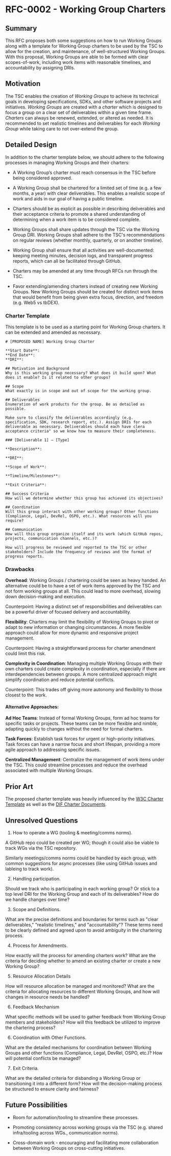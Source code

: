 # RFC-0002 - Working Group Charters

## Summary

This RFC proposes both some suggestions on how to run Working Groups along with a template for Working Group charters to be used by the TSC to allow for the creation, and maintenance, of well-structured Working Groups. With this proposal, Working Groups are able to be formed with clear scopes-of-work, including work items with reasonable timelines, and accountability by assigning DRIs.

## Motivation

The TSC enables the creation of _Working Groups_ to achieve its technical goals in developing specifications, SDKs, and other software projects and initiatives. _Working Groups_ are created with a _charter_ which is designed to focus a group on a clear set of deliverables within a given time frame. _Charters_ can always be renewed, extended, or altered as needed. It is recommended to set realistic timelines and deliverables for each _Working Group_ while taking care to not over-extend the group.

## Detailed Design

In addition to the charter template below, we should adhere to the following processes in managing Working Groups and their charters:

* A Working Group’s charter must reach consensus in the TSC before being considered approved. 

* A Working Group shall be chartered for a limited set of time (e.g. a few months, a year) with clear deliverables. This enables a realistic scope of work and aids in our goal of having a public timeline.

* Charters should be as explicit as possible in describing deliverables and their acceptance criteria to promote a shared understanding of determining when a work item is to be considered complete.

* Working Groups shall share updates through the TSC via the Working Group DRI. Working Groups shall adhere to the TSC's recommendations on regular reviews (whether monthly, quarterly, or on another timeline).

* Working Group shall ensure that all activities are well-documented: keeping meeting minutes, decision logs, and transparent progress reports, which can all be facilitated through GitHub.

* Charters may be amended at any time through RFCs run through the TSC.

* Favor extending/amending charters instead of creating new Working Groups. New Working Groups should be created for distinct work items that would benefit from being given extra focus, direction, and freedom (e.g. Web5 vs tbDEX).

### Charter Template

This template is to be used as a starting point for Working Group charters. It can be extended and amended as necessary.

```
# [PROPOSED NAME] Working Group Charter

**Start Date**:
**End Date**:
**DRI**:

## Motivation and Background
Why is this working group necessary? What does it build upon? What does it enable? Is it related to other groups?

## Scope
What exactly is in scope and out of scope for the working group.

## Deliverables
Enumeration of work products for the group. Be as detailed as possible. 

Make sure to classify the deliverables accordingly (e.g. specification, SDK, research report, etc.). Assign DRIs for each deliverable as necessary. Deliverables should each have clera acceptance criteria" so we know how to measure their completeness.

### [Deliverable 1] – [Type]

**Description**:

**DRI**:

**Scope of Work**:

**Timeline/Milestones**:

**Exit Criteria**:

## Success Criteria
How will we determine whether this group has achieved its objectives?

## Coordination
Will this group interact with other working groups? Other functions (Compliance, Legal, DevRel, OSPO, etc.). What resources will you require?

## Communication
How will this group organize itself and its work (which GitHub repos, projects, communication channels, etc.)? 

How will progress be reviewed and reported to the TSC or other stakeholders? Include the frequency of reviews and the format of progress reports.
```

### Drawbacks

**Overhead**: Working Groups / chartering could be seen as heavy handed. An alternative could be to have a set of work items approved by the TSC and not form working groups at all. This could lead to more overhead, slowing down decision-making and execution.

Counterpoint: Having a distinct set of responsibilities and deliverables can be a powerful driver of focused delivery and accountability.

**Flexibility**: Charters may limit the flexibility of Working Groups to pivot or adapt to new information or changing circumstances. A more flexible approach could allow for more dynamic and responsive project management.

Counterpoint: Having a straightforward process for charter amendment could limit this risk.

**Complexity in Coordination**: Managing multiple Working Groups with their own charters could create complexity in coordination, especially if there are interdependencies between groups. A more centralized approach might simplify coordination and reduce potential conflicts.

Counterpoint: This trades off giving more autonomy and flexibility to those closest to the work.

#### Alternative Approaches:

**Ad Hoc Teams**: Instead of formal Working Groups, form ad hoc teams for specific tasks or projects. These teams can be more flexible and nimble, adapting quickly to changes without the need for formal charters.

**Task Forces**: Establish task forces for urgent or high-priority initiatives. Task forces can have a narrow focus and short lifespan, providing a more agile approach to addressing specific issues.

**Centralized Management**: Centralize the management of work items under the TSC. This could streamline processes and reduce the overhead associated with multiple Working Groups.

## Prior Art

The proposed charter template was heavily influenced by the [W3C Charter Template](https://w3c.github.io/charter-drafts/charter-template.html) as well as the [DIF Charter Documents](https://github.com/decentralized-identity/org/tree/master/Org%20documents/WG%20documents).

## Unresolved Questions

1. How to operate a WG (tooling & meeting/comms norms).

A GitHub repo could be created per WG; though it could also be viable to track WGs via the TSC repository.

Similarly meetings/comms norms could be handled by each group, with common suggestions for async processes (like using GitHub issues and lableing to track work).

2. Handling participation.

Should we track who is participating in each working group? Or stick to a top level DRI for the Working Group and each of its deliverables? How do we handle changes over time?

3. Scope and Definitions.

What are the precise definitions and boundaries for terms such as "clear deliverables," "realistic timelines," and "accountability"? These terms need to be clearly defined and agreed upon to avoid ambiguity in the chartering process.

4. Process for Amendments.

How exactly will the process for amending charters work? What are the criteria for deciding whether to amend an existing charter or create a new Working Group?

5. Resource Allocation Details

How will resource allocation be managed and monitored? What are the criteria for allocating resources to different Working Groups, and how will changes in resource needs be handled?

6. Feedback Mechanism

What specific methods will be used to gather feedback from Working Group members and stakeholders? How will this feedback be utilized to improve the chartering process?

6. Coordination with Other Functions.

What are the detailed mechanisms for coordination between Working Groups and other functions (Compliance, Legal, DevRel, OSPO, etc.)? How will potential conflicts be managed?

7. Exit Criteria.

What are the detailed criteria for disbanding a Working Group or transitioning it into a different form? How will the decision-making process be structured to ensure clarity and fairness?

## Future Possibilities

* Room for automation/tooling to streamline these processes. 

* Promoting consistency across working groups via the TSC (e.g. shared infra/tooling across WGs., communication norms).

* Cross-domain work - encouraging and facilitating more collaboration between Working Groups on cross-cutting initiatives.
